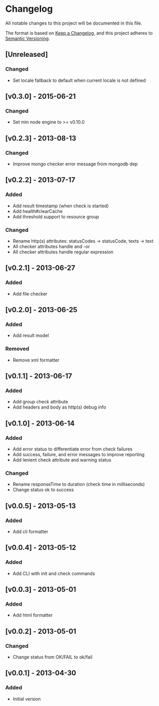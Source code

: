 
# Changelog
All notable changes to this project will be documented in this file.

The format is based on [Keep a Changelog](https://keepachangelog.com/en/1.0.0/),
and this project adheres to [Semantic Versioning](https://semver.org/spec/v2.0.0.html).

## [Unreleased]

### Changed
- Set locale fallback to default when current locale is not defined

## [v0.3.0] - 2015-06-21

### Changed
- Set min node engine to >= v0.10.0

## [v0.2.3] - 2013-08-13

### Changed
- Improve mongo checker error message from mongodb dep

## [v0.2.2] - 2013-07-17

### Added
- Add result timestamp (when check is started)
- Add health#clearCache
- Add threshold support to resource group

### Changed
- Rename http(s) attributes: statusCodes -> statusCode, texts -> text
- All checker attributes handle <attribute> and <attribute>-or
- All checker attributes handle regular expression

## [v0.2.1] - 2013-06-27

### Added
- Add file checker

## [v0.2.0] - 2013-06-25

### Added
- Add result model

### Removed
- Remove xml formatter

## [v0.1.1] - 2013-06-17

### Added
- Add group check attribute
- Add headers and body as http(s) debug info

## [v0.1.0] - 2013-06-14

### Added
- Add error status to differentiate error from check failures
- Add success, failure, and error messages to improve reporting
- Add lenient check attribute and warning status

### Changed
- Rename responseTime to duration (check time in milliseconds)
- Change status ok to success

## [v0.0.5] - 2013-05-13

### Added
- Add cli formatter

## [v0.0.4] - 2013-05-12

### Added
- Add CLI with init and check commands

## [v0.0.3] - 2013-05-01

### Added
- Add html formatter 

## [v0.0.2] - 2013-05-01

### Changed
- Change status from OK/FAIL to ok/fail

## [v0.0.1] - 2013-04-30

### Added
- Initial version


